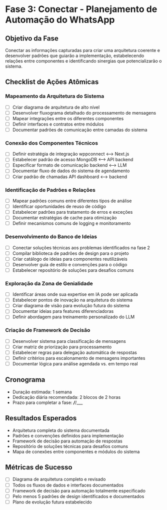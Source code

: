 # Fase 3: Conectar - Planejamento de Automação do WhatsApp

## Objetivo da Fase
Conectar as informações capturadas para criar uma arquitetura coerente e desenvolver padrões que guiarão a implementação, estabelecendo relações entre componentes e identificando sinergias que potencializarão o sistema.

## Checklist de Ações Atômicas

### Mapeamento da Arquitetura do Sistema
- [ ] Criar diagrama de arquitetura de alto nível
- [ ] Desenvolver fluxograma detalhado do processamento de mensagens
- [ ] Mapear integrações entre os diferentes componentes
- [ ] Definir interfaces e contratos entre módulos
- [ ] Documentar padrões de comunicação entre camadas do sistema

### Conexão dos Componentes Técnicos
- [ ] Definir estratégia de integração wppconnect ⟷ Next.js
- [ ] Estabelecer padrão de acesso MongoDB ⟷ API backend
- [ ] Especificar formato de comunicação backend ⟷ LLM
- [ ] Documentar fluxo de dados do sistema de agendamento
- [ ] Criar padrão de chamadas API dashboard ⟷ backend

### Identificação de Padrões e Relações
- [ ] Mapear padrões comuns entre diferentes tipos de análise
- [ ] Identificar oportunidades de reuso de código
- [ ] Estabelecer padrões para tratamento de erros e exceções
- [ ] Documentar estratégias de cache para otimização
- [ ] Definir mecanismos comuns de logging e monitoramento

### Desenvolvimento do Banco de Ideias
- [ ] Conectar soluções técnicas aos problemas identificados na fase 2
- [ ] Compilar biblioteca de padrões de design para o projeto
- [ ] Criar catálogo de ideias para componentes reutilizáveis
- [ ] Desenvolver guia de estilo e convenções para o código
- [ ] Estabelecer repositório de soluções para desafios comuns

### Exploração da Zona de Genialidade
- [ ] Identificar áreas onde sua expertise em IA pode ser aplicada
- [ ] Estabelecer pontos de inovação na arquitetura do sistema
- [ ] Criar diagrama de visão para evolução futura do sistema
- [ ] Documentar ideias para features diferenciadoras
- [ ] Definir abordagem para treinamento personalizado do LLM

### Criação de Framework de Decisão
- [ ] Desenvolver sistema para classificação de mensagens
- [ ] Criar matriz de priorização para processamento
- [ ] Estabelecer regras para delegação automática de respostas
- [ ] Definir critérios para escalonamento de mensagens importantes
- [ ] Documentar lógica para análise agendada vs. em tempo real

## Cronograma
- Duração estimada: 1 semana
- Dedicação diária recomendada: 2 blocos de 2 horas
- Prazo para completar a fase: ___/___/___

## Resultados Esperados
- Arquitetura completa do sistema documentada
- Padrões e convenções definidos para implementação
- Framework de decisão para automação de respostas
- Repositório de soluções técnicas para desafios comuns
- Mapa de conexões entre componentes e módulos do sistema

## Métricas de Sucesso
- [ ] Diagrama de arquitetura completo e revisado
- [ ] Todos os fluxos de dados e interfaces documentados
- [ ] Framework de decisão para automação totalmente especificado
- [ ] Pelo menos 5 padrões de design identificados e documentados
- [ ] Plano de evolução futura estabelecido 
